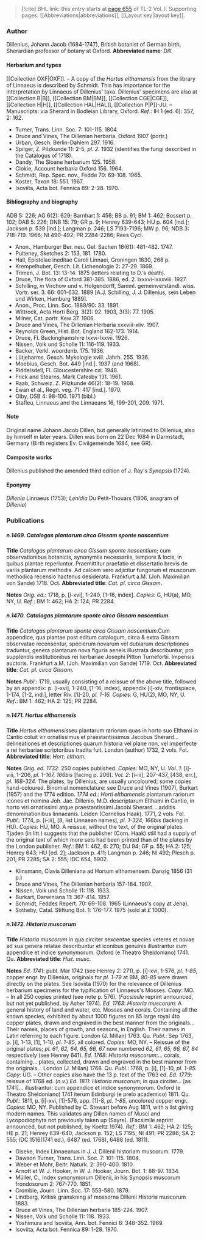> [!cite] BHL link: this entry starts at [page 655](https://www.biodiversitylibrary.org/page/33120786) of TL-2 Vol. I.
> Supporting pages: [[Abbreviations|abbreviations]], [[Layout key|layout key]].

### Author

Dillenius, Johann Jacob (1684-1747), British botanist of German birth, Sherardian professor of botany at Oxford. 
**Abbreviated name**: *Dill.*

#### Herbarium and types

[[Collection OXF|OXF]]. – A copy of the *Hortus elthamensis* from the library of Linnaeus is described by Schmidt. This has importance for the interpretation by Linnaeus of Dillenius' taxa. Dillenius' specimens are also at [[Collection B|B]], [[Collection BM|BM]], [[Collection CGE|CGE]], [[Collection H|H]], [[Collection HAL|HAL]], [[Collection P|P]]-JU. – Manuscripts: via Sherard in Bodleian Library, Oxford.
*Ref*.: IH 1 (ed. 6): 357, 2: 162.
- Turner, Trans. Linn. Soc. 7: 101-115. 1804.
- Druce and Vines, The Dillenian herbaria. Oxford 1907 (portr.)
- Urban, Gesch. Berlin-Dahlem 297. 1916.
- Spilger, Z. Pilzkunde 11: 2-5, *pl. 2.* 1932 (identifies the fungi described in the Catalogus of 1718).
- Dandy, The Sloane herbarium 125. 1958.
- Clokie, Account herbaria Oxford 156. 1964.
- Schmidt, Rep. Spec. nov., Fedde 70: 69-108. 1965.
- Koster, Taxon 18: 551. 1967.
- Isoviita, Acta bot. Fennica 89: 2-28. 1970.

#### Bibliography and biography

ADB 5: 226; AG 6(2): 629; Barnhart 1: 456; BB p. 91; BM 1: 462; Bossert p. 102; DAB 5: 226; DNB 15: 79; GR p. 9; Henrey 639-643; HU p. 604 \[ind.\]; Jackson p. 539 \[ind.\]; Langman p. 246; LS 7193-7196; MW p. 96; NDB 3: 718-719. 1966; NI 490-492; PR 2284-2286; Rees Cycl.
- Anon., Hamburger Ber. neu. Gel. Sachen 16(61): 481-482. 1747.
- Pulteney, Sketches 2: 153, 181. 1780.
- Hall, Epistolae ineditae Caroli Linnaei, Groningen 1830, 268 p.
- Krempelhuber, Gesch. Lit. Lichenologie 2: 27-29. 1869.
- Trimen, J. Bot. 13: 13-14. 1875 (letters relating to D.'s death).
- Druce, The flora of Oxford 381-385. 1886, ed. 2. lxxxvi-lxxxviii. 1927.
- Schilling, *in* Virchow und v. Holgendorff, Samml. gemeinverständl. wiss. Vortr. ser. 3. 66: 601-632. 1889 \[A.J. Schilling, J. J. Dillenius, sein Leben und Wirken, Hamburg 1889\].
- Anon., Proc. Linn. Soc. 1889/90: 33. 1891.
- Wittrock, Acta Horti Berg. 3(2): 92. 1903, 3(3): 77. 1905.
- Milner, Cat. portr. Kew 37. 1906.
- Druce and Vines, The Dillenian Herbaria xxxviii-xliv. 1907.
- Reynolds Green, Hist. Bot. England 162-173. 1914.
- Druce, Fl. Buckinghamshire lxxvi-lxxvii. 1926.
- Nissen, Volk und Scholle 11: 116-119. 1933.
- Backer, Verkl. woordenb. 175. 1936.
- Lütjeharms, Gesch. Mykologie xviii. Jahrh. 255. 1936.
- Moebius, Gesch. Bot. 449 \[ind.\]. 1937 (and 1968).
- Riddelsdell, Fl. Gloucestershire cxi. 1948.
- Frick and Stearns, Mark Catesby 131. 1961.
- Raab, Schweiz. Z. Pilzkunde 46(2): 18-19. 1968.
- Ewan et al., Regn. veg. 71: 417 \[ind.\]. 1970.
- Olby, DSB 4: 98-100. 1971 (bibl.)
- Stafleu, Linnaeus and the Linnaeans 16, 199-201, 209. 1971.

#### Note

Original name Johann Jacob Dillen, but generally latinized to Dillenius, also by himself in later years. Dillen was born on 22 Dec 1684 in Darmstadt, Germany (Birth registers Ev. Civilgemeinde 1684, see GR).

#### Composite works

Dillenius published the amended third edition of J. Ray's *Synopsis* (1724).

#### Eponymy

*Dillenia* Linnaeus (1753); *Lenidia* Du Petit-Thouars (1806, anagram of *Dillenia*)

### Publications

##### n.1469. Catalogas plantarum circa Gissam sponte nascentium

**Title**
*Catalogas plantarum circa Gissam sponte nascentium*; cum observationibus botanicis, synonymiis necessariis, tempore & locis, in quibus plantae reperiuntur. Praemittitur praefatio et dissertatio brevis de variis plantarum methodis. Ad calcem vero adjicitur fungorum et muscorum methodica recensio hactenus desiderata. Frankfurt a.M. (Joh. Maximilian von Sande) 1718. Oct.
**Abbreviated title**: *Cat. pl. circa Gissam*.

**Notes**
*Orig. ed.*: 1718, p. \[i-xvi\], 1-240, \[1-16, index\]. *Copies*: G, HU(a), MO, NY, U.
*Ref*.: BM 1: 462; HA 2: 124; PR 2284.

##### n.1470. Catalogas plantarum sponte circa Gissam nascentium

**Title**
*Catalogas plantarum sponte circa Gissam nascentium*.Cum appendice, qua plantae post editum catalogum, circa & extra Gissam observatae recensentur, specierum novarum vel dubiarum descriptiones traduntur, genera plantarum nova figuris aeneis illustrata describuntur; pro supplendis institutionibus rei herbariae Josephi Pitton Turnefortii. Impensis auctoris. Frankfurt a.M. (Joh. Maximilian von Sande) 1719. Oct.
**Abbreviated title**: *Cat. pl. circa Gissam*.

**Notes**
*Publ*.: 1719, usually consisting of a reissue of the above title, followed by an appendix: p. \[i-xvi\], 1-240, \[1-16, index\], appendix \[i\]-xiv, frontispiece, 1-174, \[1-2, ind.\], letter Riv. \[1\]-20, *pl. 1-16. Copies*: G, HU(2), MO, NY, U.
*Ref*.: BM 1: 462; HA 2: 125; PR 2284.

##### n.1471. Hortus elthamensis

**Title**
*Hortus elthamensis*seu plantarum rariorum quas in horto suo Elthami in Cantio coluit vir ornatissimus et praestantissimus Jacobus Sherard... delineationes et descriptiones quarum historia vel plane non, vel imperfecte a rei herbariae scriptoribus tradita fuit. London (author) 1732, 2 vols. Fol.
**Abbreviated title**: *Hort. eltham.*

**Notes**
*Orig. ed. 1732*: 250 copies published. *Copies*: MO, NY, U.
*Vol. 1*: \[i\]-viii, 1-206, *pl. 1-167, 166bis* \[facing p. 206\].
*Vol. 2*: \[i-iii\], 207-437, \[438, err.\], *pl. 168-324.*
The plates, by Dillenius, are usually uncoloured; some copies hand-coloured. Binomial nomenclature: see Druce and Vines (1907), Burkart (1957) and the 1774 edition.
*1774 ed*.: *Horti elthamensis* plantarum rariorum icones et nomina Joh. Jac. Dillenio, M.D. descriptarum Elthami in Cantio, in horto viri ornatissimi atque praestantissimi Jacobi Sherard... additis denominationibus linnaeanis. Leiden (Cornelius Haak). 1771, 2 vols. Fol.
*Publ*.: 1774, p. \[i-iii\], \[8, list Linnaean names\], *pl. 1-324, 166bis* (lacking in HU). *Copies*: HU, MO.
A reissue, without the text, of the original plates. Tjaden (in litt.) suggests that the publisher (Corn. Haak) still had a supply of the original text of which more sets had been printed than of the plates by the London publisher.
*Ref*.: BM 1: 462, 6: 270; DU 94; GF p. 55; HA 2: 125; Henrey 643; HU \[ed. 2\]; Jackson p. 411; Langman p. 246; NI 492; Plesch p. 201; PR 2285; SA 2: 555; IDC 654, 5902.
- Klinsmann, Clavis Dilleniana ad Hortum elthamensem. Danzig 1856 (31 p.)
- Druce and Vines, The Dillenian herbaria 157-184. 1907.
- Nissen, Volk und Scholle 11: 118. 1933.
- Burkart, Darwiniana 11: 367-414. 1957.
- Schmidt, Feddes Repert. 70: 69-108. 1965 (Linnaeus's copy at Jena).
- Sotheby, Catal. Stiftung Bot. 1: 176-177. 1975 (sold at *£* 1000).

##### n.1472. Historia muscorum

**Title**
*Historia muscorum* in qua circiter sexcentae species veteres et novae ad sua genera relatae describuntur et iconibus genuinis illustrantur cum appendice et indice synonymorum. Oxford (e Theatro Sheldoniano) 1741. Qu.
**Abbreviated title**: *Hist. musc.*

**Notes**
*Ed. 1741*: publ. Mar 1742 (see Henrey 2: 271), p. \[i\]-xvi, 1-576, *pl. 1-85*, copper engr. by Dillenius, originals for *pl. 1-79* at BM, *80-85* were drawn directly on the plates. See Isoviita (1970) for the relevance of Dillenius herbarium specimens for the typification of Linnaeus's Mosses. *Copy*: MO. – In all 250 copies printed (see note p. 576). (*Facsimile* reprint announced, but not yet published, by Asher 1974).
*Ed. 1763*: *Historia muscorum*: A general history of land and water, etc. Mosses and corals. Containing all the known species, exhibited by about 1000 figures on 85 large royal 4to copper plates, drawn and engraved in the best manner from the originals... Their names, places of growth, and seasons, in English. Their names in Latin referring to each figure. London (J. Millan) 1763. Qu. *Publ*.: Sep 1763, p. \[i\], 1-13, \[1\], 1-10, *pl. 1-85*, all colored. *Copies*: MO, NY. – Reissue of the original plates; *pl. 61, 62, 64, 65, 66, 67* now numbered *62, 61, 65, 66, 67, 64* respectively (see Henrey 641).
*Ed. 1768*: *Historia muscorum*:... corals, containing... plates, collected, drawn and engraved in the best manner from the originals... London (J. Millan) 1768. Qu.
*Publ*.: 1768, p. \[i\], \[1\]-10, *pl. 1-85. Copy*: UG. – Other copies also have the 13 p. text of the 1763 ed.
*Ed. 1779*: reissue of 1768 ed. (*n.v.*)
*Ed. 1811*: *Historia muscorum*; in qua circiter... \[as 1741\]... illustrantur: cum appendice et indice synonymorum. Oxford (e Theatro Sheldoniano) 1741 iterum Edinburgi (e prelo academico) 1811. Qu. *Publ*.: 1811, p. \[i\]-xvi, \[1\]-576, app. \[1\]-8, *pl. 1-85*, uncolored copper engr. *Copies*: MO, NY.
Published by C. Stewart before Aug 1811, with a list giving modern names. This validates any Dillen names of Musci and Lycopodiophyta not previously taken up (Sayre). (Facsimile reprint announced, but not published, by Koeltz 1974).
*Ref*.: BM 1: 462; HA 2: 125; HE p. 21; Henrey 639-640; Jackson p. 152; LS 7195; NI 491; PR 2286; SA 2: 555; IDC 1516(1741 ed.), 6487 (ed. 1768), 6488 (ed. 1811).
- Giseke, Index Linnaeanus in J. J. Dillenii historiam muscorum. 1779.
- Dawson Turner, Trans. Linn. Soc. 7: 101-115. 1804.
- Weber et Mohr, Beitr. Naturk. 2: 390-400. 1810.
- Arnott et W. J. Hooker, *in* W. J. Hooker, Journ. Bot. 1: 88-97. 1834.
- Müller, C., Index synonymorum Dillenii, in his Synopsis muscorum frondosorum 2: 767-770. 1851.
- Crombie, Journ. Linn. Soc. 17: 553-580. 1879.
- Lindberg, Kritisk granskning af mossorna Dillenii Historia muscorum 1883.
- Druce et Vines, The Dillenian herbaria 185-224. 1907.
- Nissen, Volk und Scholle 11: 118. 1933.
- Yoshimura and Isoviita, Ann. bot. Fennici 6: 348-352. 1969.
- Isoviita, Acta bot. Fennica 89: 1-28. 1970.

